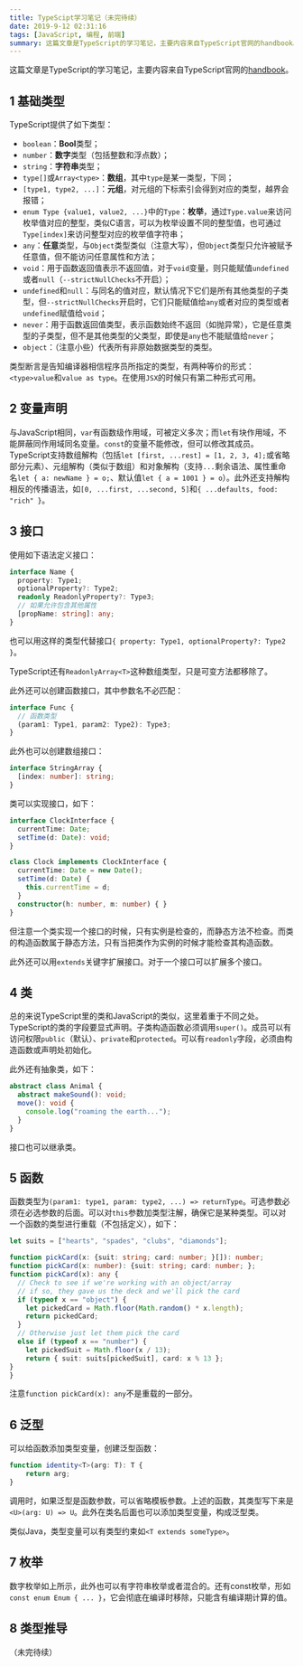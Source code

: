 ```yaml
---
title: TypeScipt学习笔记（未完待续）
date: 2019-9-12 02:31:16
tags: [JavaScript, 编程, 前端]
summary: 这篇文章是TypeScript的学习笔记，主要内容来自TypeScript官网的handbook。
---
```


这篇文章是TypeScript的学习笔记，主要内容来自TypeScript官网的[handbook](https://www.typescriptlang.org/docs/handbook/basic-types.html)。

## 1 基础类型

TypeScript提供了如下类型：
- `boolean`：**Bool**类型；
- `number`：**数字**类型（包括整数和浮点数）；
- `string`：**字符串**类型；
- `type[]`或`Array<type>`：**数组**，其中`type`是某一类型，下同；
- `[type1, type2, ...]`：**元组**，对元组的下标索引会得到对应的类型，越界会报错；
- `enum Type {value1, value2, ...}`中的`Type`：**枚举**，通过`Type.value`来访问枚举值对应的整型，类似C语言，可以为枚举设置不同的整型值，也可通过`Type[index]`来访问整型对应的枚举值字符串；
- `any`：**任意**类型，与`Object`类型类似（注意大写），但`Object`类型只允许被赋予任意值，但不能访问任意属性和方法；
- `void`：用于函数返回值表示不返回值，对于`void`变量，则只能赋值`undefined`或者`null`（`--strictNullChecks`不开启）；
- `undefined`和`null`：与同名的值对应，默认情况下它们是所有其他类型的子类型，但`--strictNullChecks`开启时，它们只能赋值给`any`或者对应的类型或者`undefined`赋值给`void`；
- `never`：用于函数返回值类型，表示函数始终不返回（如抛异常），它是任意类型的子类型，但不是其他类型的父类型，即使是`any`也不能赋值给`never`；
- `object`：（注意小些）代表所有非原始数据类型的类型。

类型断言是告知编译器相信程序员所指定的类型，有两种等价的形式：`<type>value`和`value as type`。在使用`JSX`的时候只有第二种形式可用。

## 2 变量声明

与JavaScript相同，`var`有函数级作用域，可被定义多次；而`let`有块作用域，不能屏蔽同作用域同名变量。`const`的变量不能修改，但可以修改其成员。TypeScript支持数组解构（包括`let [first, ...rest] = [1, 2, 3, 4];`或省略部分元素）、元组解构（类似于数组）和对象解构（支持`...`剩余语法、属性重命名`let { a: newName } = o;`、默认值`let { a = 1001 } = o`）。此外还支持解构相反的传播语法，如`[0, ...first, ...second, 5]`和`{ ...defaults, food: "rich" }`。


## 3 接口

使用如下语法定义接口：

```typescript
interface Name {
  property: Type1;
  optionalProperty?: Type2;
  readonly ReadonlyProperty?: Type3;
  // 如果允许包含其他属性
  [propName: string]: any;
}
```

也可以用这样的类型代替接口`{ property: Type1, optionalProperty?: Type2 }`。

TypeScript还有`ReadonlyArray<T>`这种数组类型，只是可变方法都移除了。

此外还可以创建函数接口，其中参数名不必匹配：

```typescript
interface Func {
  // 函数类型
  (param1: Type1, param2: Type2): Type3;
}
```

此外也可以创建数组接口：

```typescript
interface StringArray {
  [index: number]: string;
}
```

类可以实现接口，如下：

```typescript
interface ClockInterface {
  currentTime: Date;
  setTime(d: Date): void;
}

class Clock implements ClockInterface {
  currentTime: Date = new Date();
  setTime(d: Date) {
    this.currentTime = d;
  }
  constructor(h: number, m: number) { }
}
```

但注意一个类实现一个接口的时候，只有实例是检查的，而静态方法不检查。而类的构造函数属于静态方法，只有当把类作为实例的时候才能检查其构造函数。

此外还可以用`extends`关键字扩展接口。对于一个接口可以扩展多个接口。

## 4 类

总的来说TypeScript里的类和JavaScript的类似，这里着重于不同之处。TypeScript的类的字段要显式声明。子类构造函数必须调用`super()`。成员可以有访问权限`public`（默认）、`private`和`protected`。可以有`readonly`字段，必须由构造函数或声明处初始化。

此外还有抽象类，如下：

```typescript
abstract class Animal {
  abstract makeSound(): void;
  move(): void {
    console.log("roaming the earth...");
  }
}
```

接口也可以继承类。

## 5 函数

函数类型为`(param1: type1, param: type2, ...) => returnType`。可选参数必须在必选参数的后面。可以对`this`参数加类型注解，确保它是某种类型。可以对一个函数的类型进行重载（不包括定义），如下：

```typescript
let suits = ["hearts", "spades", "clubs", "diamonds"];

function pickCard(x: {suit: string; card: number; }[]): number;
function pickCard(x: number): {suit: string; card: number; };
function pickCard(x): any {
  // Check to see if we're working with an object/array
  // if so, they gave us the deck and we'll pick the card
  if (typeof x == "object") {
    let pickedCard = Math.floor(Math.random() * x.length);
    return pickedCard;
  }
  // Otherwise just let them pick the card
  else if (typeof x == "number") {
    let pickedSuit = Math.floor(x / 13);
    return { suit: suits[pickedSuit], card: x % 13 };
}
}
```

注意`function pickCard(x): any`不是重载的一部分。

## 6 泛型

可以给函数添加类型变量，创建泛型函数：

```typescript
function identity<T>(arg: T): T {
    return arg;
}
```

调用时，如果泛型是函数参数，可以省略模板参数。上述的函数，其类型写下来是`<U>(arg: U) => U`。此外在类名后面也可以添加类型变量，构成泛型类。

类似Java，类型变量可以有类型约束如`<T extends someType>`。

## 7 枚举

数字枚举如上所示，此外也可以有字符串枚举或者混合的。还有const枚举，形如`const enum Enum { ... }`，它会彻底在编译时移除，只能含有编译期计算的值。

## 8 类型推导

（未完待续）
